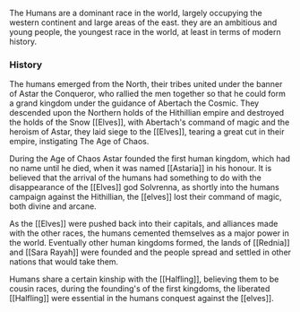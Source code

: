 The Humans are a dominant race in the world, largely occupying the western continent and large areas of the east. they are an ambitious and young people, the youngest race in the world, at least in terms of modern history. 

### History

The humans emerged from the North, their tribes united under the banner of Astar the Conqueror, who rallied the men together so that he could form a grand kingdom under the guidance of Abertach the Cosmic. They descended upon the Northern holds of the Hithillian empire and destroyed the holds of the Snow [[Elves]], with Abertach's command of magic and the heroism of Astar, they laid siege to the [[Elves]], tearing a great cut in their empire, instigating The Age of Chaos. 

During the Age of Chaos Astar founded the first human kingdom, which had no name until he died, when it was named [[Astaria]] in his honour. It is believed that the arrival of the humans had something to do with the disappearance of the [[Elves]] god Solvrenna, as shortly into the humans campaign against the Hithillian, the [[elves]] lost their command of magic, both divine and arcane. 

As the [[Elves]] were pushed back into their capitals, and alliances made with the other races, the humans cemented themselves as a major power in the world. Eventually other human kingdoms formed, the lands of [[Rednia]] and [[Sara Rayah]] were founded and the people spread and settled in other nations that would take them. 

Humans share a certain kinship with the [[Halfling]], believing them to be cousin races, during the founding's of the first kingdoms, the liberated [[Halfling]] were essential in the humans conquest against the [[elves]]. 
